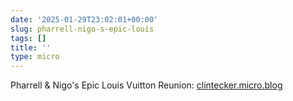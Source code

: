 ```yaml
---
date: '2025-01-29T23:02:01+00:00'
slug: pharrell-nigo-s-epic-louis
tags: []
title: ''
type: micro
---
```


Pharrell &amp; Nigo's Epic Louis Vuitton Reunion: [clintecker.micro.blog](https://clintecker.micro.blog/2025/01/29/pharrell-nigos-epic-louis-vuitton.html)